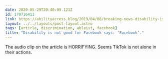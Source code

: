 ```yaml
---
date: 2020-05-29T20:40:09.121Z
id: 170716411
link: https://abilityaccess.blog/2019/04/08/breaking-news-disability-is-not-good-for-facebook-says-facebook/?
layout: ../../layouts/post-layout.astro
tags: [article, discrimination, ableist, facebook]
title: "Disability is not good for Facebook says: ‘Facebook’."
---
```


The audio clip on the article is HORRIFYING. Seems TikTok is not alone in their actions.
